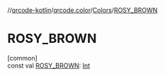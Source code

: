 //[qrcode-kotlin](../../../index.md)/[qrcode.color](../index.md)/[Colors](index.md)/[ROSY_BROWN](-r-o-s-y_-b-r-o-w-n.md)

# ROSY_BROWN

[common]\
const val [ROSY_BROWN](-r-o-s-y_-b-r-o-w-n.md): [Int](https://kotlinlang.org/api/latest/jvm/stdlib/kotlin/-int/index.html)
